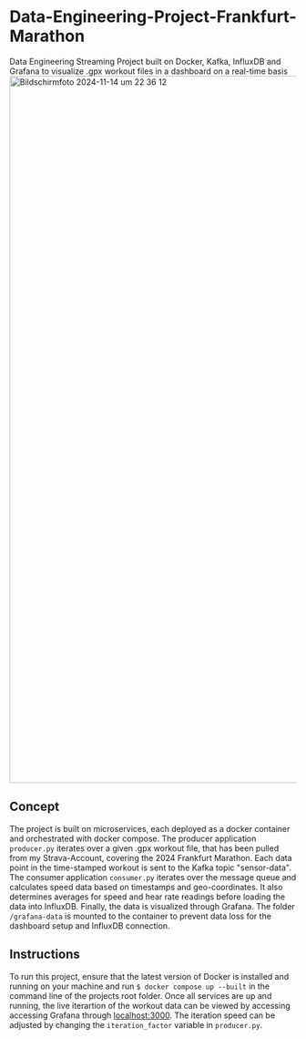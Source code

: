 # Data-Engineering-Project-Frankfurt-Marathon
Data Engineering Streaming Project built on Docker, Kafka, InfluxDB and Grafana to visualize .gpx workout files in a dashboard on a real-time basis
<img width="1240" alt="Bildschirmfoto 2024-11-14 um 22 36 12" src="https://github.com/user-attachments/assets/92365285-f9dc-4620-b340-c3a4727cac18">

## Concept
The project is built on microservices, each deployed as a docker container and orchestrated with docker compose. The producer application `producer.py` iterates over a given .gpx workout file, that has been pulled from my Strava-Account, covering the 2024 Frankfurt Marathon. Each data point in the time-stamped workout is sent to the Kafka topic "sensor-data". The consumer application `consumer.py` iterates over the message queue and calculates speed data based on timestamps and geo-coordinates. It also determines averages for speed and hear rate readings before loading the data into InfluxDB. Finally, the data is visualized through Grafana. The folder `/grafana-data` is mounted to the container to prevent data loss for the dashboard setup and InfluxDB connection.

## Instructions
To run this project, ensure that the latest version of Docker is installed and running on your machine and run `$ docker compose up --built` in the command line of the projects root folder. Once all services are up and running, the live iterartion of the workout data can be viewed by accessing accessing Grafana through [localhost:3000](http://localhost:3000/). The iteration speed can be adjusted by changing the `iteration_factor` variable in `producer.py`.
